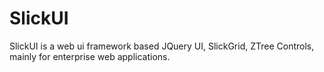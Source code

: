 SlickUI
=======

SlickUI is a web ui framework based JQuery UI, SlickGrid, ZTree Controls, mainly for enterprise web applications.
